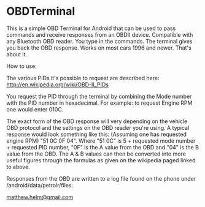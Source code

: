 OBDTerminal
===================

This is a simple OBD Terminal for Android that can be used to pass commands and receive responses from an OBDII device. Compatible with any Bluetooth OBD reader. You type in the commands. The terminal gives you back the OBD response. Works on most cars 1996 and newer. That's about it.

How to use:

The various PIDs it's possible to request are described here: http://en.wikipedia.org/wiki/OBD-II_PIDs

You request the PID through the terminal by combining the Mode number with the PID number in hexadecimal. For example: to request Engine RPM one would enter 010C. 

The exact form of the OBD response will very depending on the vehicle OBD protocol and the settings on the OBD reader you're using. A typical response would look something like this: (Assuming one has requested engine RPM) "51 0C 0F 04". Where "51 0C" is 5 + requested mode number + requested PID number, "0F" is the A value from the OBD and "04" is the B value from the OBD. The A & B values can then be converted into more useful figures through the formulas as given on the wikipedia paged linked to above.

Responses from the OBD are written to a log file found on the phone under /android/data/petrolr/files.

matthew.helm@gmail.com

